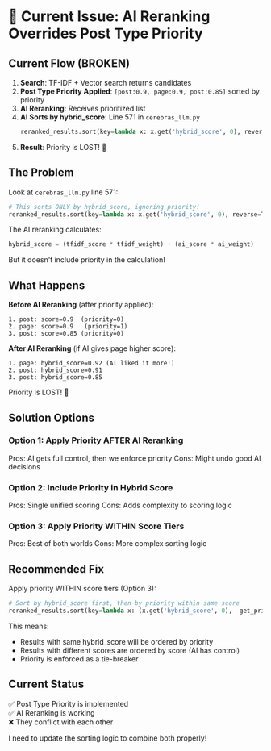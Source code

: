 # 🐛 Current Issue: AI Reranking Overrides Post Type Priority

## Current Flow (BROKEN)

1. **Search**: TF-IDF + Vector search returns candidates
2. **Post Type Priority Applied**: `[post:0.9, page:0.9, post:0.85]` sorted by priority
3. **AI Reranking**: Receives prioritized list
4. **AI Sorts by hybrid_score**: Line 571 in `cerebras_llm.py`
   ```python
   reranked_results.sort(key=lambda x: x.get('hybrid_score', 0), reverse=True)
   ```
5. **Result**: Priority is LOST! 🔴

## The Problem

Look at `cerebras_llm.py` line 571:

```python
# This sorts ONLY by hybrid_score, ignoring priority!
reranked_results.sort(key=lambda x: x.get('hybrid_score', 0), reverse=True)
```

The AI reranking calculates:
```python
hybrid_score = (tfidf_score * tfidf_weight) + (ai_score * ai_weight)
```

But it doesn't include priority in the calculation!

## What Happens

**Before AI Reranking** (after priority applied):
```
1. post: score=0.9  (priority=0)
2. page: score=0.9   (priority=1)
3. post: score=0.85 (priority=0)
```

**After AI Reranking** (if AI gives page higher score):
```
1. page: hybrid_score=0.92 (AI liked it more!)
2. post: hybrid_score=0.91
3. post: hybrid_score=0.85
```

Priority is LOST! 🔴

## Solution Options

### Option 1: Apply Priority AFTER AI Reranking
Pros: AI gets full control, then we enforce priority
Cons: Might undo good AI decisions

### Option 2: Include Priority in Hybrid Score
Pros: Single unified scoring
Cons: Adds complexity to scoring logic

### Option 3: Apply Priority WITHIN Score Tiers
Pros: Best of both worlds
Cons: More complex sorting logic

## Recommended Fix

Apply priority WITHIN score tiers (Option 3):

```python
# Sort by hybrid_score first, then by priority within same score
reranked_results.sort(key=lambda x: (x.get('hybrid_score', 0), -get_priority(x)), reverse=True)
```

This means:
- Results with same hybrid_score will be ordered by priority
- Results with different scores are ordered by score (AI has control)
- Priority is enforced as a tie-breaker

## Current Status

✅ Post Type Priority is implemented  
✅ AI Reranking is working  
❌ They conflict with each other

I need to update the sorting logic to combine both properly!

